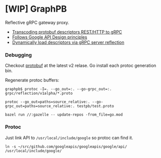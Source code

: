 # [WIP] GraphPB

Reflective gRPC gateway proxy.

- [Transcoding protobuf descriptors REST/HTTP to gRPC](https://cloud.google.com/endpoints/docs/grpc/transcoding)
- [Follows Google API Design principles](https://cloud.google.com/apis/design)
- [Dynamically load descriptors via gRPC server reflection](https://github.com/grpc/grpc/blob/master/doc/server-reflection.md)

### Debugging

Checkout [protobuf](https://github.com/golang/protobuf) at the latest v2 relase.
Go install each protoc generation bin.

Regenerate protoc buffers:

```
graphpb$ protoc -I=. --go_out=:. --go-grpc_out=:. grpc/reflection/v1alpha/*.proto

protoc --go_out=paths=source_relative:. --go-grpc_out=paths=source_relative:. testpb/test.proto

bazel run //:gazelle -- update-repos -from_file=go.mod
```

### Protoc

Just link API to `/usr/local/include/google` so protoc can find it.
```
ln -s ~/src/github.com/googleapis/googleapis/google/api/ /usr/local/include/google/
```
